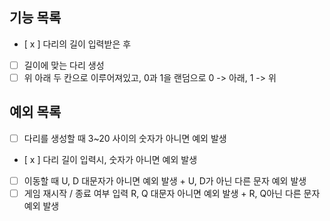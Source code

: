 ## 기능 목록
- [ x ] 다리의 길이 입력받은 후 
- [ ] 길이에 맞는 다리 생성 
- [ ] 위 아래 두 칸으로 이루어져있고, 0과 1을 랜덤으로 0 -> 아래, 1 -> 위

## 예외 목록
- [ ] 다리를 생성할 때 3~20 사이의 숫자가 아니면 예외 발생
- [ x ] 다리 길이 입력시, 숫자가 아니면 예외 발생
- [ ] 이동할 때 U, D 대문자가 아니면 예외 발생 + U, D가 아닌 다른 문자 예외 발생
- [ ] 게임 재시작 / 종료 여부 입력 R, Q 대문자 아니면 예외 발생 + R, Q아닌 다른 문자 예외 발생